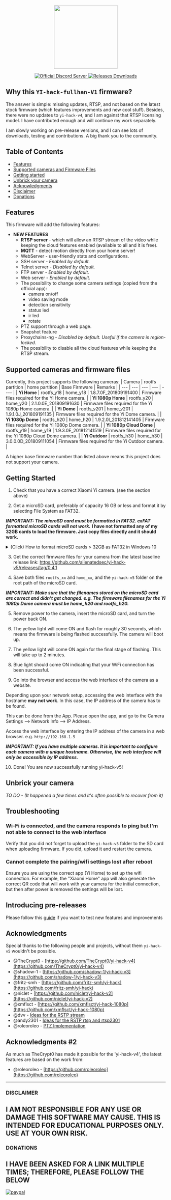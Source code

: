 <p align="center">
    <img height="200" src="https://raw.githubusercontent.com/alienatedsec/yi-hack-v5/master/imgs/yi-hack-v5-header.png">
</p>
<p align="center">
    <a target="_blank" href="https://discord.gg/bsKncwvRU7">
        <img src="https://img.shields.io/discord/825822449449828414?logo=discord" alt="Official Discord Server">
    </a>
    <a target="_blank" href="https://github.com/alienatedsec/yi-hack-v1/releases">
        <img src="https://img.shields.io/github/downloads/alienatedsec/yi-hack-v1/total.svg" alt="Releases Downloads">
    </a>
</p>

## Why this `YI-hack-fullhan-V1` firmware?

The answer is simple: missing updates, RTSP, and not based on the latest stock firmware (which features improvements and new cool stuff).
Besides, there were no updates to `yi-hack-v4`, and I am against that RTSP licensing model. I have contributed enough and will continue my work separately.

I am slowly working on pre-release versions, and I can see lots of downloads, testing and contributions. A big thank you to the community.

## Table of Contents

- [Features](#features)
- [Supported cameras and Firmware Files](#supported-cameras-and-firmware-files)
- [Getting started](#getting-started)
- [Unbrick your camera](#unbrick-your-camera)
- [Acknowledgments](#acknowledgments)
- [Disclaimer](#disclaimer)
- [Donations](#donations)

## Features
This firmware will add the following features:

- **NEW FEATURES**
  - **RTSP server** - which will allow an RTSP stream of the video while keeping the cloud features enabled (available to all and it is free).
  - **MQTT** - detect motion directly from your home server!
  - WebServer - user-friendly stats and configurations.
  - SSH server -  _Enabled by default._
  - Telnet server -  _Disabled by default._
  - FTP server -  _Enabled by default._
  - Web server -  _Enabled by default._
  - The possibility to change some camera settings (copied from the official app):
    - camera on/off
    - video saving mode
    - detection sensitivity
    - status led
    - ir led
    - rotate
  - PTZ support through a web page.
  - Snapshot feature
  - Proxychains-ng - _Disabled by default. Useful if the camera is region-locked._
  - The possibility to disable all the cloud features while keeping the RTSP stream.

## Supported cameras and firmware files

Currently, this project supports the following cameras:
| Camera | rootfs partition | home partition | Base Firmware | Remarks |
| --- | --- | --- | --- | ---- |
| **Yi Home** | rootfs_y18 | home_y18 | 1.8.7.0F_201809191400 | Firmware files required for the Yi Home camera. |
| **Yi 1080p Home** | rootfs_y20 | home_y20 | 2.1.0.0E_201809191630 | Firmware files required for the Yi 1080p Home camera. |
| **Yi Dome** | rootfs_v201 | home_v201 | 1.9.1.0J_201809191135 | Firmware files required for the Yi Dome camera. |
| **Yi 1080p Dome** | rootfs_h20 | home_h20 | 1.9.2.0I_201812141405 | Firmware files required for the Yi 1080p Dome camera. |
| **Yi 1080p Cloud Dome** | rootfs_y19 | home_y19 | 1.9.3.0E_201812141519 | Firmware files required for the Yi 1080p Cloud Dome camera. |
| **Yi Outdoor** | rootfs_h30 | home_h30 | 3.0.0.0D_201809111054 | Firmware files required for the Yi Outdoor camera. |

A higher base firmware number than listed above means this project does not support your camera.

## Getting Started
1. Check that you have a correct Xiaomi Yi camera. (see the section above)

2. Get a microSD card, preferably of capacity 16 GB or less and format it by selecting File System as FAT32.

**_IMPORTANT: The microSD card must be formatted in FAT32. exFAT formatted microSD cards will not work._**
**I have not formatted any of my 32GB cards to load the firmware. Just copy files directly and it should work.**

<details><summary> (Click) How to format microSD cards > 32GB as FAT32 in Windows 10</summary><p>

For microSD cards larger than 32 GB, Windows 10 only gives you the option to format as NTFS or exFAT. You can create a small partition (e.g. 4 GB) on a large microSD card (e.g. 64 GB) to get the FAT32 formatting option.

* insert microSD card into PC card reader
* open Disk Management (e.g. <kbd>Win</kbd>+<kbd>x</kbd>, <kbd>k</kbd>)
  * Disk Management: delete all partitions on the microSD card
    * right click each partition > "Delete Volume..."
    * repeat until there are no partitions on the card
  * Disk Management: create a new FAT32 partition
    * Right-click on "Unallocated" > "New Simple Volume..."
    * Welcome to the New Simple Volume Wizard: click "Next"
    * Specify Volume Size: 4096 > "Next"
    * Assign Drive Letter or Path: (Any) > "Next"
    * Format Partition: Format this volume with the following settings:
      * File system: FAT32
      * Allocation unit size: Default
      * Volume label: Something
      * Perform a quick format: &#9745;

You should now have a FAT32 partition on your microSD card that will allow the camera to load the firmware files to update to `yi-hack-v5`.

### Example: 4 GB FAT32 partition on 64 GB microSD card

![example: 4 GB FAT32 on 64 GB](imgs/4gb-fat32-on-64gb-card.png)

Alternative way:
* open cmd with admin permissions
* run diskpart
* type "list disk"
* find your SD card (for example Disk 7)
* type "select disk 7"
* if it has one partition - type "select partition 1". If more - delete all the partitions and then create one
* type "format FS=FAT32 QUICK"
* done. 32GB partition in FAT32.

</p></details>

3. Get the correct firmware files for your camera from the latest baseline release link: https://github.com/alienatedsec/yi-hack-v5/releases/tag/0.4.1

4. Save both files `rootfs_xx` and `home_xx`, and the `yi-hack-v5` folder on the root path of the microSD card.

**_IMPORTANT: Make sure that the filenames stored on the microSD card are correct and didn't get changed. e.g. The firmware filenames for the Yi 1080p Dome camera must be home_h20 and rootfs_h20._**

5. Remove power to the camera, insert the microSD card, and turn the power back ON.

6. The yellow light will come ON and flash for roughly 30 seconds, which means the firmware is being flashed successfully. The camera will boot up.

7. The yellow light will come ON again for the final stage of flashing. This will take up to 2 minutes.

8. Blue light should come ON indicating that your WiFi connection has been successful.

9. Go into the browser and access the web interface of the camera as a website.

Depending upon your network setup, accessing the web interface with the hostname **may not work**. In this case, the IP address of the camera has to be found.

This can be done from the App. Please open the app, and go to the Camera Settings --> Network Info --> IP Address.

Access the web interface by entering the IP address of the camera in a web browser. e.g. `http://192.168.1.5`

**_IMPORTANT: If you have multiple cameras. It is important to configure each camera with a unique hostname. Otherwise, the web interface will only be accessible by IP address._**

10. Done! You are now successfully running yi-hack-v5!

## Unbrick your camera
_TO DO - (It happened a few times and it's often possible to recover from it)_

## Troubleshooting

### Wi-Fi is connected, and the camera responds to ping but I'm not able to connect to the web interface
Verify that you did not forget to upload the `yi-hack-v5` folder to the SD card when uploading firmware. If you did, upload it and restart the camera.

### Cannot complete the pairing/wifi settings lost after reboot
Ensure you are using the correct app (Yi Home) to set up the wifi connection. For example, the "Xiaomi Home" app will also generate the correct QR code that will work with your camera for the initial connection, but then after power is removed
the settings will be lost.

## Introducing pre-releases
Please follow this [guide](https://github.com/alienatedsec/yi-hack-v5/discussions/248#discussion-5090628) if you want to test new features and improvements

## Acknowledgments
Special thanks to the following people and projects, without them `yi-hack-v5` wouldn't be possible.
- @TheCrypt0 - [https://github.com/TheCrypt0/yi-hack-v4](https://github.com/TheCrypt0/yi-hack-v4)
- @shadow-1 - [https://github.com/shadow-1/yi-hack-v3](https://github.com/shadow-1/yi-hack-v3)
- @fritz-smh - [https://github.com/fritz-smh/yi-hack](https://github.com/fritz-smh/yi-hack)
- @niclet  - [https://github.com/niclet/yi-hack-v2](https://github.com/niclet/yi-hack-v2)
- @xmflsct -  [https://github.com/xmflsct/yi-hack-1080p](https://github.com/xmflsct/yi-hack-1080p)
- @dvv - [Ideas for the RSTP stream](https://github.com/shadow-1/yi-hack-v3/issues/126)
- @andy2301 - [Ideas for the RSTP rtsp and rtsp2301](https://github.com/xmflsct/yi-hack-1080p/issues/5#issuecomment-294326131)
- @roleoroleo - [PTZ Implementation](https://github.com/roleoroleo/yi-hack-MStar)

## Acknowledgments #2
As much as TheCrypt0 has made it possible for the 'yi-hack-v4', the latest features are based on the work from:
- @roleoroleo - [https://github.com/roleoroleo](https://github.com/roleoroleo)

---
### DISCLAIMER
**I AM NOT RESPONSIBLE FOR ANY USE OR DAMAGE THIS SOFTWARE MAY CAUSE. THIS IS INTENDED FOR EDUCATIONAL PURPOSES ONLY. USE AT YOUR OWN RISK.**
---
### DONATIONS
**I HAVE BEEN ASKED FOR A LINK MULTIPLE TIMES; THEREFORE, PLEASE FOLLOW THE BELOW**
---
[![paypal](https://www.paypalobjects.com/en_US/GB/i/btn/btn_donateCC_LG.gif)](https://www.paypal.com/cgi-bin/webscr?cmd=_s-xclick&hosted_button_id=K3V4PSH2CV9AA)
